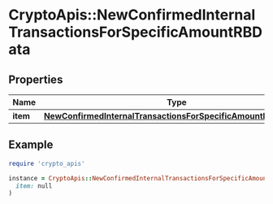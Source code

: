 # CryptoApis::NewConfirmedInternalTransactionsForSpecificAmountRBData

## Properties

| Name | Type | Description | Notes |
| ---- | ---- | ----------- | ----- |
| **item** | [**NewConfirmedInternalTransactionsForSpecificAmountRBDataItem**](NewConfirmedInternalTransactionsForSpecificAmountRBDataItem.md) |  |  |

## Example

```ruby
require 'crypto_apis'

instance = CryptoApis::NewConfirmedInternalTransactionsForSpecificAmountRBData.new(
  item: null
)
```

